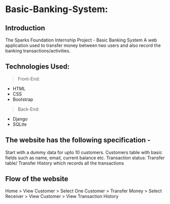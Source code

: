 
# Basic-Banking-System:
## Introduction
The Sparks Foundation Internship Project - Basic Banking System
A web application used to transfer money between two users and also record the banking transactions/activities.

## Technologies Used:
> Front-End:
- HTML
- CSS
- Bootstrap

> Back-End:
- Django
- SQLite

## The website has the following specification -
Start with a dummy data for upto 10 customers. Customers table with basic fields such as name, email, current balance etc. Transaction status: Transfer table/ Transfer History which records all the transactions

## Flow of the website
Home > View Customer > Select One Customer > Transfer Money > Select Receiver > View Customer > View Transaction History

